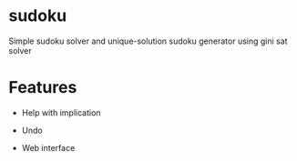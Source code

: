 # sudoku

Simple sudoku solver and unique-solution sudoku generator using gini sat solver

# Features

- Help with implication

- Undo

- Web interface

